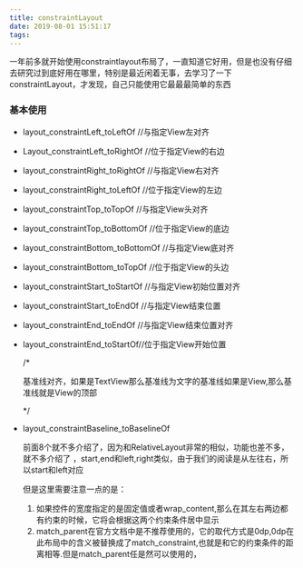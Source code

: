```yaml
---
title: constraintLayout
date: 2019-08-01 15:51:17
tags:
---
```


一年前多就开始使用constraintlayout布局了，一直知道它好用，但是也没有仔细去研究过到底好用在哪里，特别是最近闲着无事，去学习了一下constraintLayout，才发现，自己只能使用它最最最简单的东西

### 基本使用



- layout_constraintLeft_toLeftOf  //与指定View左对齐

- Layout_constraintLeft_toRightOf  //位于指定View的右边

- layout_constraintRight_toRightOf //与指定View右对齐

- layout_constraintRight_toLeftOf //位于指定View的左边

- layout_constraintTop_toTopOf  //与指定View头对齐

- layout_constraintTop_toBottomOf  //位于指定View的底边

- layout_constraintBottom_toBottomOf //与指定View底对齐

- layout_constraintBottom_toTopOf  //位于指定View的头边

- layout_constraintStart_toStartOf //与指定View初始位置对齐

- layout_constraintStart_toEndOf  //与指定View结束位置

- layout_constraintEnd_toEndOf   //与指定View结束位置对齐

- layout_constraintEnd_toStartOf//位于指定View开始位置

  

  /*

  基准线对齐，如果是TextView那么基准线为文字的基准线如果是View,那么基准线就是View的顶部

  */

- layout_constraintBaseline_toBaselineOf

  

  前面8个就不多介绍了，因为和RelativeLayout非常的相似，功能也差不多，就不多介绍了 ，start,end和left,right类似，由于我们的阅读是从左往右，所以start和left对应

   但是这里需要注意一点的是：

  1. 如果控件的宽度指定的是固定值或者wrap_content,那么在其左右两边都有约束的时候，它将会根据这两个约束条件居中显示
  2. match_parent在官方文档中是不推荐使用的，它的取代方式是0dp,0dp在此布局中的含义被替换成了match_constraint,也就是和它的约束条件的距离相等.但是match_parent任是然可以使用的，

